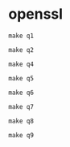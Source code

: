 # openssl


```
make q1
```
```
make q2
```
```
make q4
```
```
make q5
```
```
make q6
```
```
make q7
```
```
make q8
```
```
make q9
```